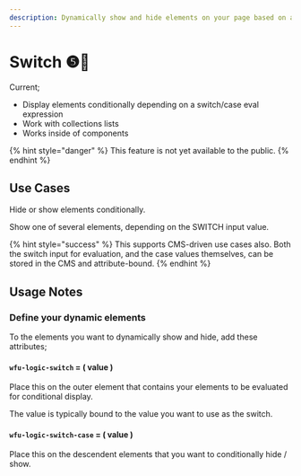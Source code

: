 ```yaml
---
description: Dynamically show and hide elements on your page based on a switch/case eval
---
```


# Switch ❺🧪

Current;

* Display elements conditionally depending on a switch/case eval expression
* Work with collections lists&#x20;
* Works inside of components &#x20;

{% hint style="danger" %}
This feature is not yet available to the public.&#x20;
{% endhint %}

## Use Cases

Hide or show elements conditionally.

Show one of several elements, depending on the SWITCH input value.&#x20;

{% hint style="success" %}
This supports CMS-driven use cases also. Both the switch input for evaluation, and the case values themselves, can be stored in the CMS and attribute-bound.&#x20;
{% endhint %}

## Usage Notes

### Define your dynamic elements

To the elements you want to dynamically show and hide, add these attributes;

#### `wfu-logic-switch` = ( value )

Place this on the outer element that contains your elements to be evaluated for conditional display.

The value is typically bound to the value you want to use as the switch.&#x20;

#### `wfu-logic-switch-case` = ( value )

Place this on the descendent elements that you want to conditionally hide / show.&#x20;
















